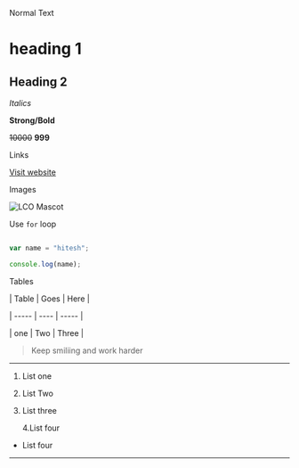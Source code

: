 Normal Text

# heading 1

## Heading 2

_Italics_

**Strong/Bold**

~~10000~~ **999**

Links

[Visit website](https://learncodeonline.in "LCO")

Images

![LCO Mascot](https://learncodeonline.in/mascot.png "LCO")

Use `for` loop

```javascript

var name = "hitesh";

console.log(name);

```

Tables

| Table | Goes | Here  |

| ----- | ---- | ----- |

| one   | Two  | Three |

> Keep smiliing and work harder

---

1. List one

1. List Two

1. List three

   4.List four

- List four

---
